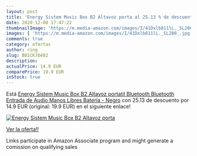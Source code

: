 ```yaml
---
layout: post
title: 'Energy Sistem Music Box B2 Altavoz porta al 25.13 % de descuento'
date: 2020-12-08 17:47:22
thumbnailImage: 'https://m.media-amazon.com/images/I/41Dxlb811lL._SL200_.jpg'
images: [ 'https://m.media-amazon.com/images/I/41Dxlb811lL._SL200_.jpg' ]
comments: true
category: ofertas
author: ring
slug: B01CK7O402
description:
actualPrice: 14.9 EUR
comparePrice: 19.9 EUR
inStock: true
---
```


Está [Energy Sistem Music Box B2 Altavoz portatil Bluetooth  Bluetooth  Entrada de Audio  Manos Libres  Batería - Negro](https://www.amazon.es/dp/B01CK7O402/?tag=tolees-21) con 25.13 de descuento por 14.9 EUR (original: 19.9 EUR) en el siguiente enlace!

[![Energy Sistem Music Box B2 Altavoz porta](https://m.media-amazon.com/images/I/41Dxlb811lL._SL200_.jpg)](https://www.amazon.es/dp/B01CK7O402/?tag=tolees-21)

[Ver la oferta!!](https://www.amazon.es/dp/B01CK7O402/?tag=tolees-21)

Links participate in Amazon Associate program and might generate a comission on qualifying sales


